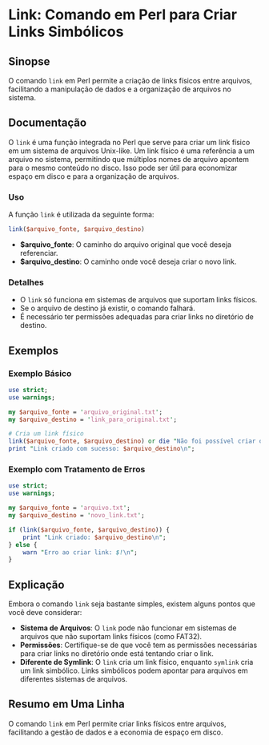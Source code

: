 <!--
Meta Description: # Link: Comando em Perl para Criar Links Simbólicos ## Sinopse O comando `link` em Perl permite a criação de links físicos entre arquivos, facilitando...
Meta Keywords: link, arquivos, criar, para, links
-->

# Link: Comando em Perl para Criar Links Simbólicos

## Sinopse
O comando `link` em Perl permite a criação de links físicos entre arquivos, facilitando a manipulação de dados e a organização de arquivos no sistema.

## Documentação
O `link` é uma função integrada no Perl que serve para criar um link físico em um sistema de arquivos Unix-like. Um link físico é uma referência a um arquivo no sistema, permitindo que múltiplos nomes de arquivo apontem para o mesmo conteúdo no disco. Isso pode ser útil para economizar espaço em disco e para a organização de arquivos.

### Uso
A função `link` é utilizada da seguinte forma:

```perl
link($arquivo_fonte, $arquivo_destino)
```

- **$arquivo_fonte**: O caminho do arquivo original que você deseja referenciar.
- **$arquivo_destino**: O caminho onde você deseja criar o novo link.

### Detalhes
- O `link` só funciona em sistemas de arquivos que suportam links físicos.
- Se o arquivo de destino já existir, o comando falhará.
- É necessário ter permissões adequadas para criar links no diretório de destino.

## Exemplos

### Exemplo Básico
```perl
use strict;
use warnings;

my $arquivo_fonte = 'arquivo_original.txt';
my $arquivo_destino = 'link_para_original.txt';

# Cria um link físico
link($arquivo_fonte, $arquivo_destino) or die "Não foi possível criar o link: $!";
print "Link criado com sucesso: $arquivo_destino\n";
```

### Exemplo com Tratamento de Erros
```perl
use strict;
use warnings;

my $arquivo_fonte = 'arquivo.txt';
my $arquivo_destino = 'novo_link.txt';

if (link($arquivo_fonte, $arquivo_destino)) {
    print "Link criado: $arquivo_destino\n";
} else {
    warn "Erro ao criar link: $!\n";
}
```

## Explicação
Embora o comando `link` seja bastante simples, existem alguns pontos que você deve considerar:

- **Sistema de Arquivos**: O `link` pode não funcionar em sistemas de arquivos que não suportam links físicos (como FAT32).
- **Permissões**: Certifique-se de que você tem as permissões necessárias para criar links no diretório onde está tentando criar o link.
- **Diferente de Symlink**: O `link` cria um link físico, enquanto `symlink` cria um link simbólico. Links simbólicos podem apontar para arquivos em diferentes sistemas de arquivos.

## Resumo em Uma Linha
O comando `link` em Perl permite criar links físicos entre arquivos, facilitando a gestão de dados e a economia de espaço em disco.